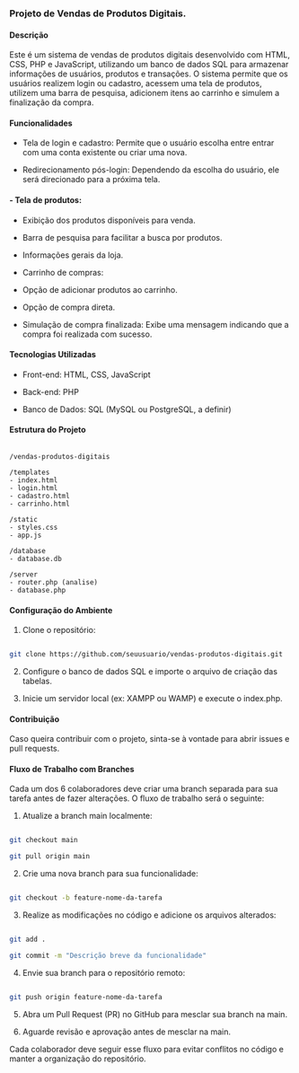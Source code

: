 ### Projeto de Vendas de Produtos Digitais.

#### Descrição

Este é um sistema de vendas de produtos digitais desenvolvido com HTML, CSS, PHP e JavaScript, utilizando um banco de dados SQL para armazenar informações de usuários, produtos e transações. O sistema permite que os usuários realizem login ou cadastro, acessem uma tela de produtos, utilizem uma barra de pesquisa, adicionem itens ao carrinho e simulem a finalização da compra.

#### Funcionalidades

- Tela de login e cadastro: Permite que o usuário escolha entre entrar com uma conta existente ou criar uma nova.

- Redirecionamento pós-login: Dependendo da escolha do usuário, ele será direcionado para a próxima tela.

#### - Tela de produtos:

- Exibição dos produtos disponíveis para venda.

- Barra de pesquisa para facilitar a busca por produtos.

- Informações gerais da loja.

- Carrinho de compras:

- Opção de adicionar produtos ao carrinho.

- Opção de compra direta.

- Simulação de compra finalizada: Exibe uma mensagem indicando que a compra foi realizada com sucesso.

#### Tecnologias Utilizadas

- Front-end: HTML, CSS, JavaScript

- Back-end: PHP

- Banco de Dados: SQL (MySQL ou PostgreSQL, a definir)

#### Estrutura do Projeto

```

/vendas-produtos-digitais

/templates
- index.html
- login.html
- cadastro.html
- carrinho.html

/static
- styles.css
- app.js

/database
- database.db

/server
- router.php (analise)
- database.php

```

#### Configuração do Ambiente

1. Clone o repositório:

```sh

git clone https://github.com/seuusuario/vendas-produtos-digitais.git

```

2. Configure o banco de dados SQL e importe o arquivo de criação das tabelas.

3. Inicie um servidor local (ex: XAMPP ou WAMP) e execute o index.php.

#### Contribuição

Caso queira contribuir com o projeto, sinta-se à vontade para abrir issues e pull requests.

#### Fluxo de Trabalho com Branches

Cada um dos 6 colaboradores deve criar uma branch separada para sua tarefa antes de fazer alterações. O fluxo de trabalho será o seguinte:

1. Atualize a branch main localmente:

```sh

git checkout main

git pull origin main

```

2. Crie uma nova branch para sua funcionalidade:

```sh

git checkout -b feature-nome-da-tarefa

```

3. Realize as modificações no código e adicione os arquivos alterados:

```sh

git add .

git commit -m "Descrição breve da funcionalidade"

```

4. Envie sua branch para o repositório remoto:

```sh

git push origin feature-nome-da-tarefa

```

5. Abra um Pull Request (PR) no GitHub para mesclar sua branch na main.

6. Aguarde revisão e aprovação antes de mesclar na main.

Cada colaborador deve seguir esse fluxo para evitar conflitos no código e manter a organização do repositório.

